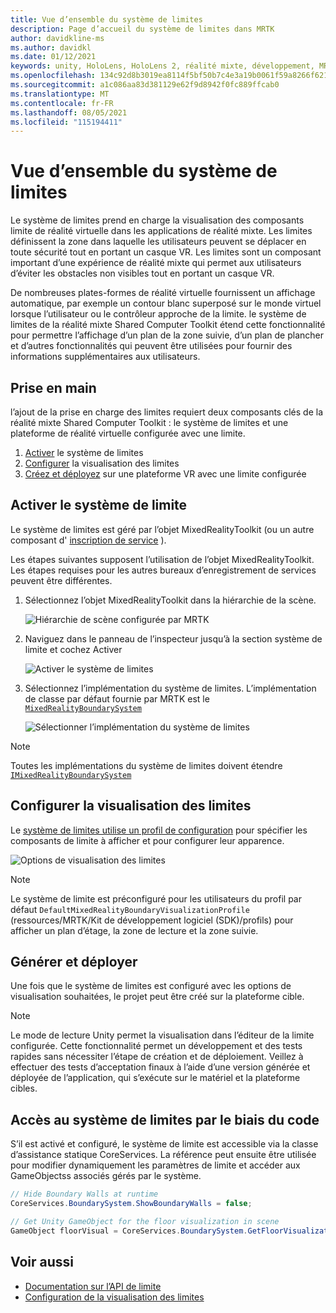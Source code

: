 ```yaml
---
title: Vue d’ensemble du système de limites
description: Page d’accueil du système de limites dans MRTK
author: davidkline-ms
ms.author: davidkl
ms.date: 01/12/2021
keywords: unity, HoloLens, HoloLens 2, réalité mixte, développement, MRTK, système de limite,
ms.openlocfilehash: 134c92d8b3019ea8114f5bf50b7c4e3a19b0061f59a8266f6218a25f73c76449
ms.sourcegitcommit: a1c086aa83d381129e62f9d8942f0fc889ffcab0
ms.translationtype: MT
ms.contentlocale: fr-FR
ms.lasthandoff: 08/05/2021
ms.locfileid: "115194411"
---
```

# <a name="boundary-system-overview"></a>Vue d’ensemble du système de limites

Le système de limites prend en charge la visualisation des composants limite de réalité virtuelle dans les applications de réalité mixte. Les limites définissent la zone dans laquelle les utilisateurs peuvent se déplacer en toute sécurité tout en portant un casque VR. Les limites sont un composant important d’une expérience de réalité mixte qui permet aux utilisateurs d’éviter les obstacles non visibles tout en portant un casque VR.

De nombreuses plates-formes de réalité virtuelle fournissent un affichage automatique, par exemple un contour blanc superposé sur le monde virtuel lorsque l’utilisateur ou le contrôleur approche de la limite. le système de limites de la réalité mixte Shared Computer Toolkit étend cette fonctionnalité pour permettre l’affichage d’un plan de la zone suivie, d’un plan de plancher et d’autres fonctionnalités qui peuvent être utilisées pour fournir des informations supplémentaires aux utilisateurs.

## <a name="getting-started"></a>Prise en main

l’ajout de la prise en charge des limites requiert deux composants clés de la réalité mixte Shared Computer Toolkit : le système de limites et une plateforme de réalité virtuelle configurée avec une limite.

1. [Activer](#enable-boundary-system) le système de limites
2. [Configurer](#configure-boundary-visualization) la visualisation des limites
3. [Créez et déployez](#build-and-deploy) sur une plateforme VR avec une limite configurée

## <a name="enable-boundary-system"></a>Activer le système de limite

Le système de limites est géré par l’objet MixedRealityToolkit (ou un autre composant d' [inscription de service](xref:Microsoft.MixedReality.Toolkit.IMixedRealityServiceRegistrar) ).

Les étapes suivantes supposent l’utilisation de l’objet MixedRealityToolkit. Les étapes requises pour les autres bureaux d’enregistrement de services peuvent être différentes.

1. Sélectionnez l’objet MixedRealityToolkit dans la hiérarchie de la scène.

    ![Hiérarchie de scène configurée par MRTK](../images/MRTK_ConfiguredHierarchy.png)

1. Naviguez dans le panneau de l’inspecteur jusqu’à la section système de limite et cochez Activer

    ![Activer le système de limites](../images/boundary/MRTKConfig_Boundary.png)

1. Sélectionnez l’implémentation du système de limites. L’implémentation de classe par défaut fournie par MRTK est le [`MixedRealityBoundarySystem`](xref:Microsoft.MixedReality.Toolkit.Boundary.MixedRealityBoundarySystem)

    ![Sélectionner l’implémentation du système de limites](../images/boundary/BoundarySelectSystemType.png)

> [!NOTE]
> Toutes les implémentations du système de limites doivent étendre [`IMixedRealityBoundarySystem`](xref:Microsoft.MixedReality.Toolkit.Boundary.IMixedRealityBoundarySystem)

## <a name="configure-boundary-visualization"></a>Configurer la visualisation des limites

Le [système de limites utilise un profil de configuration](configuring-boundary-visualization.md) pour spécifier les composants de limite à afficher et pour configurer leur apparence.

![Options de visualisation des limites](../images/boundary/BoundaryVisualizationProfile.png)

> [!NOTE]
> Le système de limite est préconfiguré pour les utilisateurs du profil par défaut `DefaultMixedRealityBoundaryVisualizationProfile` (ressources/MRTK/Kit de développement logiciel (SDK)/profils) pour afficher un plan d’étage, la zone de lecture et la zone suivie.

## <a name="build-and-deploy"></a>Générer et déployer

Une fois que le système de limites est configuré avec les options de visualisation souhaitées, le projet peut être créé sur la plateforme cible.

> [!NOTE]
> Le mode de lecture Unity permet la visualisation dans l’éditeur de la limite configurée. Cette fonctionnalité permet un développement et des tests rapides sans nécessiter l’étape de création et de déploiement. Veillez à effectuer des tests d’acceptation finaux à l’aide d’une version générée et déployée de l’application, qui s’exécute sur le matériel et la plateforme cibles.

## <a name="accessing-boundary-system-via-code"></a>Accès au système de limites par le biais du code

S’il est activé et configuré, le système de limite est accessible via la classe d’assistance statique CoreServices. La référence peut ensuite être utilisée pour modifier dynamiquement les paramètres de limite et accéder aux GameObjectss associés gérés par le système.

```c#
// Hide Boundary Walls at runtime
CoreServices.BoundarySystem.ShowBoundaryWalls = false;

// Get Unity GameObject for the floor visualization in scene
GameObject floorVisual = CoreServices.BoundarySystem.GetFloorVisualization();
```

## <a name="see-also"></a>Voir aussi

- [Documentation sur l’API de limite](xref:Microsoft.MixedReality.Toolkit.Boundary)
- [Configuration de la visualisation des limites](configuring-boundary-visualization.md)
